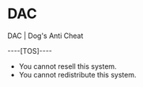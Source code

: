 # DAC
DAC | Dog's Anti Cheat

----[TOS]----
- You cannot resell this system.
- You cannot redistribute this system.
